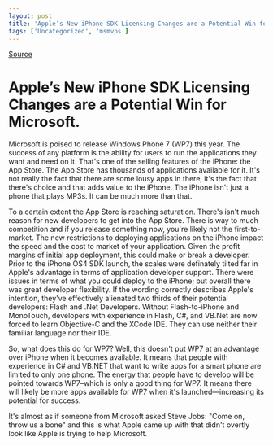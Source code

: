 ```yaml
---
layout: post
title: 'Apple’s New iPhone SDK Licensing Changes are a Potential Win for Microsoft.'
tags: ['Uncategorized', 'msmvps']
---
```

[Source](http://blogs.msmvps.com/peterritchie/2010/04/13/apple-s-new-iphone-sdk-licensing-changes-are-a-potential-win-for-microsoft/ "Permalink to Apple’s New iPhone SDK Licensing Changes are a Potential Win for Microsoft.")

# Apple’s New iPhone SDK Licensing Changes are a Potential Win for Microsoft.

Microsoft is poised to release Windows Phone 7 (WP7) this year. The success of any platform is the ability for users to run the applications they want and need on it. That's one of the selling features of the iPhone: the App Store. The App Store has thousands of applications available for it. It's not really the fact that there are some lousy apps in there, it's the fact that there's choice and that adds value to the iPhone. The iPhone isn't just a phone that plays MP3s. It can be much more than that. 

To a certain extent the App Store is reaching saturation. There's isn't much reason for new developers to get into the App Store. There is way to much competition and if you release something now, you're likely not the first-to-market. The new restrictions to deploying applications on the iPhone impact the speed and the cost to market of your application. Given the profit margins of initial app deployment, this could make or break a developer. Prior to the iPhone OS4 SDK launch, the scales were definately tilted far in Apple's advantage in terms of application developer support. There were issues in terms of what you could deploy to the iPhone; but overall there was great developer flexibility. If the wording correctly describes Apple's intention, they've effectively alienated two thirds of their potential developers: Flash and .Net Developers. Without Flash-to-iPhone and MonoTouch, developers with experience in Flash, C#, and VB.Net are now forced to learn Objective-C and the XCode IDE. They can use neither their familiar language nor their IDE. 

So, what does this do for WP7? Well, this doesn't put WP7 at an advantage over iPhone when it becomes available. It means that people with experience in C# and VB.NET that want to write apps for a smart phone are limited to only one phone. The energy that people have to develop will be pointed towards WP7–which is only a good thing for WP7. It means there will likely be more apps available for WP7 when it's launched—increasing its potential for success.

It's almost as if someone from Microsoft asked Steve Jobs: "Come on, throw us a bone" and this is what Apple came up with that didn't overtly look like Apple is trying to help Microsoft.


